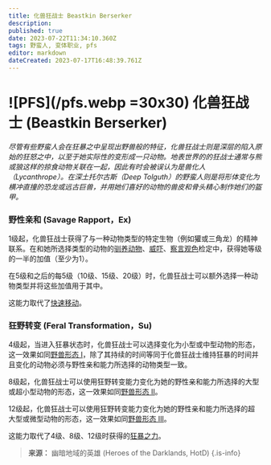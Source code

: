 ```yaml
---
title: 化兽狂战士 Beastkin Berserker
description: 
published: true
date: 2023-07-22T11:34:10.360Z
tags: 野蛮人, 变体职业, pfs
editor: markdown
dateCreated: 2023-07-17T16:48:39.761Z
---
```


# ![PFS](/pfs.webp =30x30) 化兽狂战士 (Beastkin Berserker)
*尽管有些野蛮人会在狂暴之中呈现出野兽般的特征，化兽狂战士则是深层的陷入原始的狂怒之中，以至于她实际性的变形成一只动物。地表世界的的狂战士通常与熊或狼这样的掠食动物关联在一起，因此有时会被误认为是兽化人（Lycanthrope）。在深土托尔古斯（Deep Tolguth）的野蛮人则是将形体变化为横冲直撞的恐龙或远古巨兽，并用她们喜好的动物的兽皮和骨头精心制作她们的盔甲。*

### 野性亲和 (Savage Rapport，Ex)
1级起，化兽狂战士获得了与一种动物类型的特定生物（例如獾或三角龙）的精神联系。在和她所选择类型的动物的[驯养动物](/技能/驯养动物)、[威吓](/技能/威吓)、[察言观色](/技能/察言观色)检定中，获得她等级的一半的加值（至少为1）。

在5级和之后的每5级（10级、15级、20级）时，化兽狂战士可以额外选择一种动物类型并将这些加值用于其中。

这能力取代了[快速移动](/野蛮人#快速移动-fast-movement-ex)。

### 狂野转变 (Feral Transformation，Su)
4级起，当进入狂暴状态时，化兽狂战士可以选择变化为小型或中型动物的形态，这一效果如同[野兽形态 I](/法术列表/野兽形态i_Beast_shape_i)，除了其持续的时间等同于化兽狂战士维持狂暴的时间并且变化的动物必须与野性亲和能力所选择的动物类型一致。

8级起，化兽狂战士可以使用狂野转变能力变化为她的野性亲和能力所选择的大型或超小型动物的形态，这一效果如同[野兽形态 II](/法术列表/野兽形态ii_Beast_shape_ii)。

12级起，化兽狂战士可以使用狂野转变能力变化为她的野性亲和能力所选择的超大型或微型动物的形态，这一效果如同[野兽形态 III](/法术列表/野兽形态iii_Beast_shape_iii)。

这能力取代了4级、8级、12级时获得的[狂暴之力](/野蛮人#狂暴之力-rage-powers-ex)。 

> **来源：** 幽暗地域的英雄 (Heroes of the Darklands, HotD)
{.is-info}


